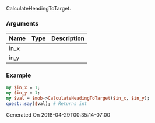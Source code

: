 CalculateHeadingToTarget.
### Arguments
**Name**|**Type**|**Description**
:---|:---|:---
in_x||
in_y||

### Example

```perl
my $in_x = 1;
my $in_y = 1;
my $val = $mob->CalculateHeadingToTarget($in_x, $in_y);
quest::say($val); # Returns int
```


Generated On 2018-04-29T00:35:14-07:00